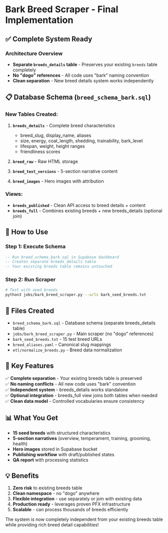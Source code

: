 # Bark Breed Scraper - Final Implementation

## ✅ **Complete System Ready**

### **Architecture Overview**
- **Separate `breeds_details` table** - Preserves your existing `breeds` table completely
- **No "dogo" references** - All code uses "bark" naming convention
- **Clean separation** - New breed details system works independently

## 📋 **Database Schema** (`breed_schema_bark.sql`)

### **New Tables Created:**
1. **`breeds_details`** - Complete breed characteristics
   - breed_slug, display_name, aliases
   - size, energy, coat_length, shedding, trainability, bark_level
   - lifespan, weight, height ranges
   - friendliness scores

2. **`breed_raw`** - Raw HTML storage
3. **`breed_text_versions`** - 5-section narrative content
4. **`breed_images`** - Hero images with attribution

### **Views:**
- **`breeds_published`** - Clean API access to breed details + content
- **`breeds_full`** - Combines existing breeds + new breeds_details (optional join)

## 🚀 **How to Use**

### **Step 1: Execute Schema**
```sql
-- Run breed_schema_bark.sql in Supabase dashboard
-- Creates separate breeds_details table
-- Your existing breeds table remains untouched
```

### **Step 2: Run Scraper**
```bash
# Test with seed breeds
python3 jobs/bark_breed_scraper.py --urls bark_seed_breeds.txt
```

## 📂 **Files Created**

- `breed_schema_bark.sql` - Database schema (separate breeds_details table)
- `jobs/bark_breed_scraper.py` - Main scraper (no "dogo" references)
- `bark_seed_breeds.txt` - 15 test breed URLs
- `breed_aliases.yaml` - Canonical slug mappings
- `etl/normalize_breeds.py` - Breed data normalization

## 🎯 **Key Features**

✅ **Complete separation** - Your existing breeds table is preserved  
✅ **No naming conflicts** - All new code uses "bark" convention  
✅ **Independent system** - breeds_details works standalone  
✅ **Optional integration** - breeds_full view joins both tables when needed  
✅ **Clean data model** - Controlled vocabularies ensure consistency  

## 📊 **What You Get**

- **15 seed breeds** with structured characteristics
- **5-section narratives** (overview, temperament, training, grooming, health)
- **Hero images** stored in Supabase bucket
- **Publishing workflow** with draft/published states
- **QA report** with processing statistics

## 💡 **Benefits**

1. **Zero risk** to existing breeds table
2. **Clean namespace** - no "dogo" anywhere
3. **Flexible integration** - use separately or join with existing data
4. **Production ready** - leverages proven PFX infrastructure
5. **Scalable** - can process thousands of breeds efficiently

The system is now completely independent from your existing breeds table while providing rich breed detail capabilities!